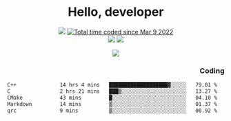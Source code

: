 # <div align='center' >Hello, developer</div>

<div align='center'>
  <a ><img src="https://img.shields.io/badge/dynamic/json?url=https%3A%2F%2Fapi.swo.moe%2Fstats%2Fgithub%2FFree-Aaron-Li&query=count&color=181717&label=GitHub&labelColor=282c34&logo=github&suffix=+follows&cacheSeconds=3600"></a>
  <a href="https://wakatime.com/@fe40087f-8eae-48dc-9950-ad0633db1591"><img src="https://wakatime.com/badge/user/fe40087f-8eae-48dc-9950-ad0633db1591.svg" alt="Total time coded since Mar 9 2022" /></a>
</div>
<div align='center'>
  <a><img src="https://img.shields.io/badge/Rookie-blue?style=plastic&logo=c&logoColor=blue&labelColor=7a6d56"></a>
  <a><img src="https://img.shields.io/badge/Rookie-blue?style=plastic&logo=c%2B%2B&logoColor=blue&labelColor=7a6d56"></a> 
</div>

<p align="center">
  <img src="https://readme-typing-svg.demolab.com/?lines=你好!+开发者;Hello!+ developer&font=Fira%20Code&center=true&width=380&height=50&duration=4000&pause=1000">
</p>


<div align='right'>
  <h3>Coding</h3>
</div>

<!--START_SECTION:waka-->

```txt
C++              14 hrs 4 mins   ███████████████████▓░░░░░   79.01 %
C                2 hrs 21 mins   ███▒░░░░░░░░░░░░░░░░░░░░░   13.27 %
CMake            43 mins         █░░░░░░░░░░░░░░░░░░░░░░░░   04.10 %
Markdown         14 mins         ▒░░░░░░░░░░░░░░░░░░░░░░░░   01.37 %
qrc              9 mins          ▒░░░░░░░░░░░░░░░░░░░░░░░░   00.92 %
```

<!--END_SECTION:waka-->




